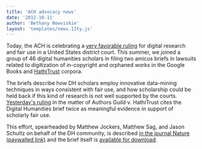 ```yaml
---
title: 'ACH advocacy news'
date: '2012-10-11'
author: 'Bethany Nowviskie'
layout: 'templates/news.11ty.js'
---
```

Today, the ACH is celebrating a [very favorable ruling](http://arstechnica.com/tech-policy/2012/10/court-rules-book-scanning-is-fair-use-suggesting-google-books-victory/) for digital research and fair use in a United States district court. This summer, we joined a group of 46 digital humanities scholars in filing two amicus briefs in lawsuits related to digitization of in-copyright and orphaned works in the Google Books and [HathiTrust](http://www.hathitrust.org/) corpora.

The briefs describe how DH scholars employ innovative data-mining techniques in ways consistent with fair use, and how scholarship could be held back if this kind of research is not well supported by the courts. [Yesterday's ruling](http://www.scribd.com/doc/109647049/HathiTrust-Opinion) in the matter of Authors Guild v. HathiTrust cites the Digital Humanities brief twice as meaningful evidence in support of scholarly fair use.

This effort, spearheaded by Matthew Jockers, Matthew Sag, and Jason Schultz on behalf of the DH community, is described [in the journal Nature (paywalled link)](http://www.nature.com/nature/journal/v490/n7418/full/490029a.html) and the brief itself is [available for download](http://papers.ssrn.com/sol3/papers.cfm?abstract_id=2102542).
